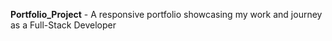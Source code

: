 **Portfolio_Project** - A responsive portfolio showcasing my work and journey as a Full-Stack Developer
